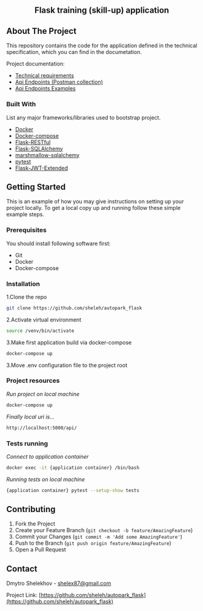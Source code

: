 <div id="top"></div>

<!-- PROJECT LOGO -->
<br />
<div align="center">

  <h2 align="center">Flask training (skill-up) application</h2>

</div>


<!-- ABOUT THE PROJECT -->
## About The Project

This repository contains the code for the application defined in the technical specification, which you can find in the documetation.


Project documentation:
* [Technical requirements](docs/flask_training_task.pdf)
* [Api Endpoints (Postman collection)](docs/autopark_flask_postman_collection.json)
* [Api Endpoints Examples](docs/api_requests_examples.MD)

### Built With

List any major frameworks/libraries used to bootstrap project.

* [Docker](https://docs.docker.com/engine/install/)
* [Docker-compose](https://docs.docker.com/compose/install/)
* [Flask-RESTful](https://flask-restful.readthedocs.io/en/latest/)
* [Flask-SQLAlchemy](https://flask-sqlalchemy.palletsprojects.com/en/2.x/api/)
* [marshmallow-sqlalchemy](https://marshmallow-sqlalchemy.readthedocs.io/en/latest/)
* [pytest](https://docs.pytest.org/en/6.2.x/index.html)
* [Flask-JWT-Extended](https://flask-jwt-extended.readthedocs.io/en/stable/)



<!-- GETTING STARTED -->
## Getting Started

This is an example of how you may give instructions on setting up your project locally.
To get a local copy up and running follow these simple example steps.

### Prerequisites

You should install following software first:
* Git
* Docker
* Docker-compose

### Installation

1.Clone the repo
   ```sh
   git clone https://github.com/sheleh/autopark_flask
   ```
2.Activate virtual environment
   ```sh
   source /venv/bin/activate
   ```
3.Make first application build via docker-compose
   ```sh
   docker-compose up
   ```

3.Move .env configuration file to the project root



### Project resources
_Run project on local machine_

   ```sh
   docker-compose up
   ```


_Finally local uri is..._

   ```sh
   http://localhost:5000/api/
   ```

### Tests running

_Connect to application container_

   ```sh
   docker exec -it {application container} /bin/bash
   ```

_Running tests on local machine_

   ```sh
   {application container} pytest --setup-show tests
   ```



<!-- CONTRIBUTING -->
## Contributing

1. Fork the Project
2. Create your Feature Branch (`git checkout -b feature/AmazingFeature`)
3. Commit your Changes (`git commit -m 'Add some AmazingFeature'`)
4. Push to the Branch (`git push origin feature/AmazingFeature`)
5. Open a Pull Request


<!-- CONTACT -->
## Contact

Dmytro Shelekhov  - shelex87@gmail.com

Project Link: [https://github.com/sheleh/autopark_flask](https://github.com/sheleh/autopark_flask)


